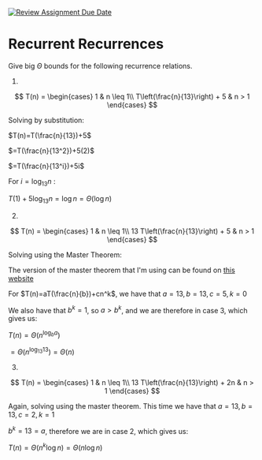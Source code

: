[![Review Assignment Due Date](https://classroom.github.com/assets/deadline-readme-button-24ddc0f5d75046c5622901739e7c5dd533143b0c8e959d652212380cedb1ea36.svg)](https://classroom.github.com/a/8KYthzwp)
# Recurrent Recurrences

Give big $\Theta$ bounds for the following recurrence relations.

1.
$$ T(n) =
    \begin{cases}
        1 & n \leq 1\\
        T\left(\frac{n}{13}\right) + 5 & n > 1
    \end{cases}
$$

Solving by substitution:

$T(n)=T(\frac{n}{13})+5$

$=T(\frac{n}{13^2})+5(2)$

$=T(\frac{n}{13^i})+5i$

For $i=\log_{13} n$ :

$T(1)+5\log_{13} n=\log n = \Theta(\log n)$

2.
$$ T(n) =
    \begin{cases}
        1 & n \leq 1\\
        13 T\left(\frac{n}{13}\right) + 5 & n > 1
    \end{cases}
$$

Solving using the Master Theorem:

The version of the master theorem that I'm using can be found on [this website](https://randerson112358.medium.com/master-theorem-909f52d4364)

For $T(n)=aT(\frac{n}{b})+cn^k$, we have that $a=13,b=13,c=5,k=0$

We also have that $b^k=1$, so $a>b^k$, and we are therefore in case 3, which gives us: 

$T(n)=\Theta(n^{\log_b a})$

$=\Theta(n^{\log_13 13})=\Theta(n)$

3.
$$ T(n) =
    \begin{cases}
        1 & n \leq 1\\
        13 T\left(\frac{n}{13}\right) + 2n & n > 1
    \end{cases}
$$

Again, solving using the master theorem. This time we have that $a=13,b=13,c=2,k=1$

$b^k=13=a$, therefore we are in case 2, which gives us:

$T(n)=\Theta(n^k\log n)=\Theta(n\log n)$
